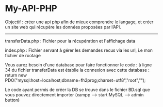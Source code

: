 # My-API-PHP





Objectif : créer une api php afin de mieux comprendre le langage, et créer un site web qui récupère les données proposées par l’API.


------------------------------------------------------------------------------------------------------------------------------------------------------------


transferData.php : Fichier pour la récupération et l'affichage data

index.php : Fichier servant à gérer les demandes recus via les url, i.e mon fichier de rootage 


Vous aurez besoin d'une database pour faire fonctionner le code : à ligne 34 du fichier transferData est établie la connexion avec cette database :
return new PDO("mysql:host=localhost;dbname=fh2prog;charset=utf8","root","");

Le code ayant permis de créer la DB se trouve dans le fichier BD.sql que vous pouvez directement importer (xampp --> start MySQL --> admin button) 
